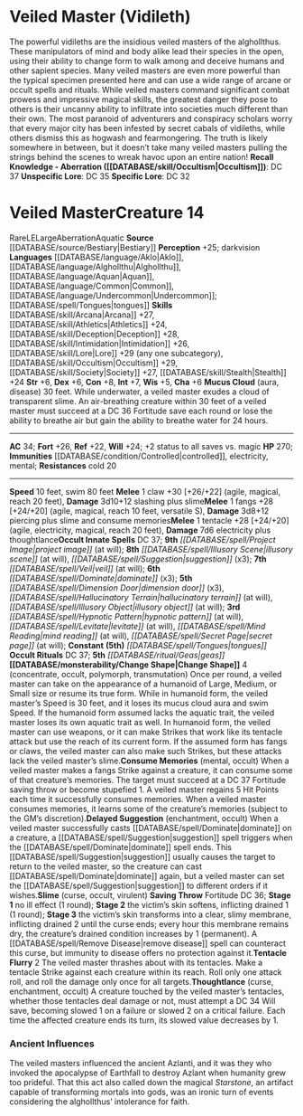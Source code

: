 ﻿---
ac: '34'
alignment: LE
charisma: '+6'
constitution: '+8'
creature_ability:
- Change Shape
- Consume Memories
- Delayed Suggestion
- Mucus Cloud
- Slime
- Tentacle Flurry
- ''
- Thoughtlance
creature_family: '[[DATABASE/monsterfamily/Alghollthu|Alghollthu]]'
dexterity: '+6'
fortitude: '+26'
hp: '270'
id: '5'
immunity:
- '[[DATABASE/condition/Controlled|controlled]]'
- '[[DATABASE/trait/Electricity|electricity]]'
- '[[DATABASE/trait/Mental|mental]]'
intelligence: '+7'
land_speed: '10'
language:
- '[[DATABASE/language/Aklo|Aklo]]'
- '[[DATABASE/language/Alghollthu|Alghollthu]]'
- '[[DATABASE/language/Aquan|Aquan]]'
- '[[DATABASE/language/Common|Common]]'
- '[[DATABASE/language/Undercommon|Undercommon]] ; [[DATABASE/spell/Tongues|tongues]]'
level: '14'
max_speed: '80'
name: Veiled Master
perception: '+25'
rarity: Rare
reflex: '+22'
resistance:
- '[[DATABASE/trait/Cold|cold]] 20'
sense:
- darkvision
size: Large
skill:
- '[[DATABASE/skill/Arcana|Arcana]] +27'
- '[[DATABASE/skill/Athletics|Athletics]] +24'
- '[[DATABASE/skill/Deception|Deception]] +28'
- '[[DATABASE/skill/Intimidation|Intimidation]] +26'
- '[[DATABASE/skill/Lore|Lore]] +29'
- '[[DATABASE/skill/Occultism|Occultism]] +29'
- '[[DATABASE/skill/Society|Society]] +27'
- '[[DATABASE/skill/Stealth|Stealth]] +24'
source: '[[DATABASE/source/Bestiary|Bestiary]]'
speed:
- 10 feet
- swim 80 feet
spell:
- '[[DATABASE/spell/Dimension Door|Dimension Door]]'
- '[[DATABASE/spell/Dominate|Dominate]]'
- '[[DATABASE/spell/Hallucinatory Terrain|Hallucinatory Terrain]]'
- '[[DATABASE/spell/Hypnotic Pattern|Hypnotic Pattern]]'
- '[[DATABASE/spell/Illusory Object|Illusory Object]]'
- '[[DATABASE/spell/Illusory Scene|Illusory Scene]]'
- '[[DATABASE/spell/Levitate|Levitate]]'
- '[[DATABASE/spell/Mind Reading|MindReading]]'
- '[[DATABASE/spell/Project Image|Project Image]]'
- '[[DATABASE/spell/Secret Page|Secret Page]]'
- '[[DATABASE/spell/Suggestion|Suggestion]]'
- '[[DATABASE/spell/Tongues|Tongues]]'
- '[[DATABASE/spell/Veil|Veil]]'
strength: '+6'
strength_req: '6'
strongest_save:
- Fortitude
swim_speed: '80'
trait:
- '[[DATABASE/trait/Aberration|Aberration]]'
- '[[DATABASE/trait/Aquatic|Aquatic]]'
- '[[DATABASE/trait/Rare|Rare]]'
type: Creature
vision: Darkvision
weakest_save:
- Reflex
will: '+24'
wisdom: '+5'

---
# Veiled Master (Vidileth)

The powerful vidileths are the insidious veiled masters of the alghollthus. These manipulators of mind and body alike lead their species in the open, using their ability to change form to walk among and deceive humans and other sapient species. Many veiled masters are even more powerful than the typical specimen presented here and can use a wide range of arcane or occult spells and rituals. While veiled masters command significant combat prowess and impressive magical skills, the greatest danger they pose to others is their uncanny ability to infiltrate into societies much different than their own. The most paranoid of adventurers and conspiracy scholars worry that every major city has been infested by secret cabals of vidileths, while others dismiss this as hogwash and fearmongering. The truth is likely somewhere in between, but it doesn’t take many veiled masters pulling the strings behind the scenes to wreak havoc upon an entire nation!
**Recall Knowledge - Aberration ([[DATABASE/skill/Occultism|Occultism]])**: DC 37
**Unspecific Lore**: DC 35
**Specific Lore**: DC 32

# Veiled Master<span class="item-type">Creature 14</span>

<span class="trait-rare item-trait">Rare</span><span class="trait-alignment item-trait">LE</span><span class="trait-size item-trait">Large</span><span class="item-trait">Aberration</span><span class="item-trait">Aquatic</span>
**Source** [[DATABASE/source/Bestiary|Bestiary]]
**Perception** +25; darkvision
**Languages** [[DATABASE/language/Aklo|Aklo]], [[DATABASE/language/Alghollthu|Alghollthu]], [[DATABASE/language/Aquan|Aquan]], [[DATABASE/language/Common|Common]], [[DATABASE/language/Undercommon|Undercommon]]; [[DATABASE/spell/Tongues|tongues]]
**Skills** [[DATABASE/skill/Arcana|Arcana]] +27, [[DATABASE/skill/Athletics|Athletics]] +24, [[DATABASE/skill/Deception|Deception]] +28, [[DATABASE/skill/Intimidation|Intimidation]] +26, [[DATABASE/skill/Lore|Lore]] +29 (any one subcategory), [[DATABASE/skill/Occultism|Occultism]] +29, [[DATABASE/skill/Society|Society]] +27, [[DATABASE/skill/Stealth|Stealth]] +24
**Str** +6, **Dex** +6, **Con** +8, **Int** +7, **Wis** +5, **Cha** +6
**Mucus Cloud** (aura, disease) 30 feet. While underwater, a veiled master exudes a cloud of transparent slime. An air-breathing creature within 30 feet of a veiled master must succeed at a DC 36 Fortitude save each round or lose the ability to breathe air but gain the ability to breathe water for 24 hours.

---
**AC** 34; **Fort** +26, **Ref** +22, **Will** +24; +2 status to all saves vs. magic
**HP** 270; **Immunities** [[DATABASE/condition/Controlled|controlled]], electricity, mental;
 **Resistances** cold 20

---
**Speed** 10 feet, swim 80 feet
<span class="in-box-ability">**Melee** <span class="action-icon">1</span> claw +30 [+26/+22] (agile, magical, reach 20 feet), **Damage** 3d10+12 slashing plus slime</span><span class="in-box-ability">**Melee** <span class="action-icon">1</span> fangs +28 [+24/+20] (agile, magical, reach 10 feet, versatile S), **Damage** 3d8+12 piercing plus slime and consume memories</span><span class="in-box-ability">**Melee** <span class="action-icon">1</span> tentacle +28 [+24/+20] (agile, electricity, magical, reach 20 feet), **Damage** 7d6 electricity plus thoughtlance</span>**Occult Innate Spells** DC 37; **9th** _[[DATABASE/spell/Project Image|project image]]_ (at will); **8th** _[[DATABASE/spell/Illusory Scene|illusory scene]]_ (at will), _[[DATABASE/spell/Suggestion|suggestion]]_ (x3); **7th** _[[DATABASE/spell/Veil|veil]]_ (at will); **6th** _[[DATABASE/spell/Dominate|dominate]]_ (x3); **5th** _[[DATABASE/spell/Dimension Door|dimension door]]_ (x3), _[[DATABASE/spell/Hallucinatory Terrain|hallucinatory terrain]]_ (at will), _[[DATABASE/spell/Illusory Object|illusory object]]_ (at will); **3rd** _[[DATABASE/spell/Hypnotic Pattern|hypnotic pattern]]_ (at will), _[[DATABASE/spell/Levitate|levitate]]_ (at will), _[[DATABASE/spell/Mind Reading|mind reading]]_ (at will), _[[DATABASE/spell/Secret Page|secret page]]_ (at will); **Constant** **(5th)** _[[DATABASE/spell/Tongues|tongues]]_
**Occult Rituals** DC 37; **5th** _[[DATABASE/ritual/Geas|geas]]_
<span class="in-box-ability">**[[DATABASE/monsterability/Change Shape|Change Shape]]** <span class="action-icon">4</span> (concentrate, occult, polymorph, transmutation) Once per round, a veiled master can take on the appearance of a humanoid of Large, Medium, or Small size or resume its true form. While in humanoid form, the veiled master’s Speed is 30 feet, and it loses its mucus cloud aura and swim Speed. If the humanoid form assumed lacks the aquatic trait, the veiled master loses its own aquatic trait as well. In humanoid form, the veiled master can use weapons, or it can make Strikes that work like its tentacle attack but use the reach of its current form. If the assumed form has fangs or claws, the veiled master can also make such Strikes, but these attacks lack the veiled master’s slime.</span><span class="in-box-ability">**Consume Memories** (mental, occult) When a veiled master makes a fangs Strike against a creature, it can consume some of that creature’s memories. The target must succeed at a DC 37 Fortitude saving throw or become stupefied 1. A veiled master regains 5 Hit Points each time it successfully consumes memories. When a veiled master consumes memories, it learns some of the creature’s memories (subject to the GM’s discretion).</span><span class="in-box-ability">**Delayed Suggestion** (enchantment, occult) When a veiled master successfully casts [[DATABASE/spell/Dominate|dominate]] on a creature, a [[DATABASE/spell/Suggestion|suggestion]] spell triggers when the [[DATABASE/spell/Dominate|dominate]] spell ends. This [[DATABASE/spell/Suggestion|suggestion]] usually causes the target to return to the veiled master, so the creature can cast [[DATABASE/spell/Dominate|dominate]] again, but a veiled master can set the [[DATABASE/spell/Suggestion|suggestion]] to different orders if it wishes.</span><span class="in-box-ability">**Slime** (curse, occult, virulent) **Saving Throw** Fortitude DC 36; **Stage 1** no ill effect (1 round); **Stage 2** the victim’s skin softens, inflicting drained 1 (1 round); **Stage 3** the victim’s skin transforms into a clear, slimy membrane, inflicting drained 2 until the curse ends; every hour this membrane remains dry, the creature’s drained condition increases by 1 (permanent). A [[DATABASE/spell/Remove Disease|remove disease]] spell can counteract this curse, but immunity to disease offers no protection against it.</span><span class="in-box-ability">**Tentacle Flurry** <span class="action-icon">2</span> The veiled master thrashes about with its tentacles. Make a tentacle Strike against each creature within its reach. Roll only one attack roll, and roll the damage only once for all targets.</span><span class="in-box-ability">**Thoughtlance** (curse, enchantment, occult) A creature touched by the veiled master’s tentacles, whether those tentacles deal damage or not, must attempt a DC 34 Will save, becoming slowed 1 on a failure or slowed 2 on a critical failure. Each time the affected creature ends its turn, its slowed value decreases by 1.</span>

###  Ancient Influences

The veiled masters influenced the ancient Azlanti, and it was they who invoked the apocalypse of Earthfall to destroy Azlant when humanity grew too prideful. That this act also called down the magical _Starstone_, an artifact capable of transforming mortals into gods, was an ironic turn of events considering the alghollthus’ intolerance for faith.